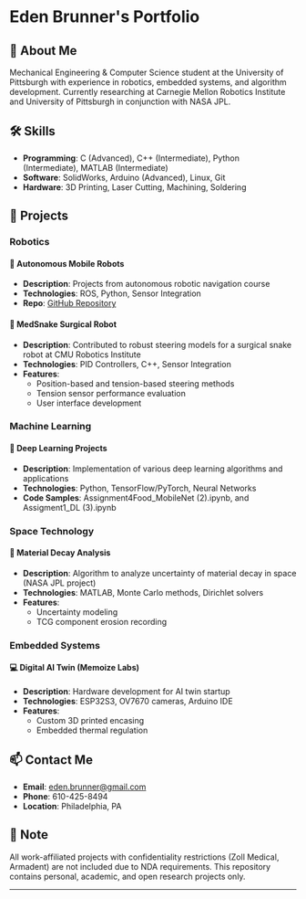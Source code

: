 # Eden Brunner's Portfolio

## 👋 About Me
Mechanical Engineering & Computer Science student at the University of Pittsburgh with experience in robotics, embedded systems, and algorithm development. Currently researching at Carnegie Mellon Robotics Institute and University of Pittsburgh in conjunction with NASA JPL.

## 🛠️ Skills
- **Programming**: C (Advanced), C++ (Intermediate), Python (Intermediate), MATLAB (Intermediate)
- **Software**: SolidWorks, Arduino (Advanced), Linux, Git
- **Hardware**: 3D Printing, Laser Cutting, Machining, Soldering

## 📂 Projects

### Robotics
#### 🤖 Autonomous Mobile Robots
- **Description**: Projects from autonomous robotic navigation course
- **Technologies**: ROS, Python, Sensor Integration
- **Repo**: [GitHub Repository](https://github.com/eden-byte/Projects/autonomous-robots)

#### 🐍 MedSnake Surgical Robot
- **Description**: Contributed to robust steering models for a surgical snake robot at CMU Robotics Institute
- **Technologies**: PID Controllers, C++, Sensor Integration
- **Features**:
  - Position-based and tension-based steering methods
  - Tension sensor performance evaluation
  - User interface development

### Machine Learning
#### 🧠 Deep Learning Projects
- **Description**: Implementation of various deep learning algorithms and applications
- **Technologies**: Python, TensorFlow/PyTorch, Neural Networks
- **Code Samples**: Assignment4Food_MobileNet (2).ipynb, and Assigment1_DL (3).ipynb

### Space Technology
#### 🚀 Material Decay Analysis
- **Description**: Algorithm to analyze uncertainty of material decay in space (NASA JPL project)
- **Technologies**: MATLAB, Monte Carlo methods, Dirichlet solvers
- **Features**:
  - Uncertainty modeling
  - TCG component erosion recording

### Embedded Systems
#### 💻 Digital AI Twin (Memoize Labs)
- **Description**: Hardware development for AI twin startup
- **Technologies**: ESP32S3, OV7670 cameras, Arduino IDE
- **Features**:
  - Custom 3D printed encasing
  - Embedded thermal regulation

## 📫 Contact Me
- **Email**: eden.brunner@gmail.com
- **Phone**: 610-425-8494
- **Location**: Philadelphia, PA

## 📝 Note
All work-affiliated projects with confidentiality restrictions (Zoll Medical, Armadent) are not included due to NDA requirements. This repository contains personal, academic, and open research projects only.

---
